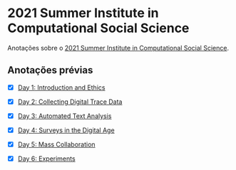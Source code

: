 
<!-- README.md is generated from README.Rmd. Please edit that file -->

# 2021 Summer Institute in Computational Social Science

<!-- badges: start -->
<!-- badges: end -->

Anotações sobre o [2021 Summer Institute in Computational Social
Science](https://sicss.io/2021/fgv-dapp-brazil/).

## Anotações prévias

-   [x] [Day 1: Introduction and
    Ethics](notes/Day_1-Introduction_and_Ethics/README.md)

-   [x] [Day 2: Collecting Digital Trace
    Data](notes/Day_2-Collecting_Digital_Trace_Data/README.md)

-   [x] [Day 3: Automated Text
    Analysis](notes/Day_3-Automated_Text_Analysis/README.md)

-   [x] [Day 4: Surveys in the Digital
    Age](notes/Day_4-Surveys_in_the_Digital_Age/README.md)

-   [x] [Day 5: Mass
    Collaboration](notes/Day_5-Mass_Collaboration/README.md)

-   [x] [Day 6: Experiments](notes/Day_6-Experiments/README.md)
